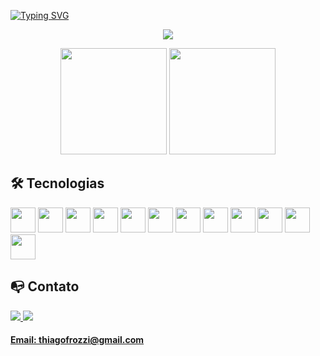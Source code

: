 [![Typing SVG](https://readme-typing-svg.herokuapp.com?font=Fira&color=2896FF&lines=%3C+Ola+eu+sou+o+Thiago+%F0%9F%91%8B+%2F%3E+)](https://git.io/typing-svg)


<p align="center">
  <img src="https://media.giphy.com/media/xdHXIrM5Uz1UA/giphy.gif?cid=790b761170ed85e62f651ad1f7da127bcf3539d89086f4da&rid=giphy.gif&ct=g">
</p>

<div  align="center">
 <img height="170em" src="https://github-readme-stats.vercel.app/api?username=thiagox10&theme=tokyonight&show_icons=true)">
 <img height="170em" src="https://github-readme-stats.vercel.app/api/top-langs/?username=thiagox10&theme=tokyonight&layout=compact">
</div>

## 🛠️ Tecnologias
<div style="display: inline_block">
  <img width="40" src="https://cdn.jsdelivr.net/gh/devicons/devicon/icons/html5/html5-original.svg" />
  <img width="40" src="https://cdn.jsdelivr.net/gh/devicons/devicon/icons/css3/css3-original.svg" />
  <img width="40" src="https://cdn.jsdelivr.net/gh/devicons/devicon/icons/javascript/javascript-original.svg" />
  <img width="40" src="https://cdn.jsdelivr.net/gh/devicons/devicon/icons/react/react-original.svg" />
  <img width="40" src="https://cdn.jsdelivr.net/gh/devicons/devicon/icons/redux/redux-original.svg" />
  <img width="40" src="https://cdn.jsdelivr.net/gh/devicons/devicon/icons/jest/jest-plain.svg" />
  <img width="40" src="https://cdn.jsdelivr.net/gh/devicons/devicon/icons/docker/docker-plain-wordmark.svg" />
  <img width="40" src="https://cdn.jsdelivr.net/gh/devicons/devicon/icons/mysql/mysql-original-wordmark.svg" />
  <img width="40" src="https://cdn.jsdelivr.net/gh/devicons/devicon/icons/bootstrap/bootstrap-plain.svg" />
  <img width="40" src="https://cdn.jsdelivr.net/gh/devicons/devicon/icons/nodejs/nodejs-original.svg" />
  <img width="40" src="https://cdn.jsdelivr.net/gh/devicons/devicon/icons/typescript/typescript-original.svg" />
  <img width="40" src="https://cdn.jsdelivr.net/gh/devicons/devicon/icons/express/express-original.svg" />
  
  
</div>

## 📭 Contato
<a href='https://www.linkedin.com/in/thiagofrozzi/' target='_blanck'><img src="https://img.shields.io/badge/LinkedIn-0077B5?style=for-the-badge&logo=linkedin&logoColor=white" />
 <a href='mailto:thiagofrozzi@gmail.com?subject=CONTATO_GITHUB' target='_blanck'><img src="https://img.shields.io/badge/Gmail-D14836?style=for-the-badge&logo=gmail&logoColor=white" />
 
 #### Email: thiagofrozzi@gmail.com
   
